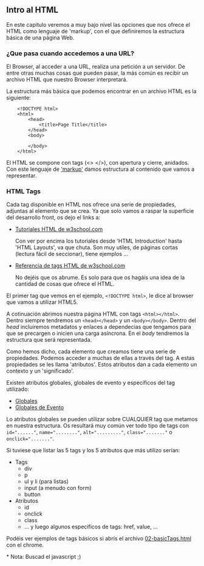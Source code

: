 ## Intro al HTML

En este capitulo veremos a muy bajo nivel las opciones que nos ofrece el HTML como lenguaje de 'markup', con el que definiremos la estructura básica de una página Web.

### ¿Que pasa cuando accedemos a una URL?

El Browser, al acceder a una URL, realiza una petición a un servidor. De entre otras muchas cosas que pueden pasar, la más común es recibir un archivo HTML que nuestro Browser interpretará.

La estructura más básica que podemos encontrar en un archivo HTML es la siguiente:

```	
	<!DOCTYPE html>
	<html>
		<head>
			<title>Page Title</title>
		</head>
		<body>
			
		</body>
	</html>
```

El HTML se compone con tags (<> </>), con apertura y cierre, anidados. Con este lenguaje de ['markup'](https://es.wikipedia.org/wiki/Lenguaje_de_marcado) damos estructura al contenido que vamos a representar. 


### HTML Tags

Cada tag disponible en HTML nos ofrece una serie de propiedades, adjuntas al elemento que se crea. Ya que solo vamos a raspar la superficie del desarrollo front, os dejo el links a:

- [Tutoriales HTML de w3school.com](http://www.w3schools.com/html/)

	Con ver por encima los tutoriales desde 'HTML Introduction' hasta 'HTML Layouts', va que chuta. Son muy utiles, de páginas cortas (lectura fácil de seccionar), tiene ejemplos ... 

- [Referencia de tags HTML de w3school.com](http://www.w3schools.com/tags/default.asp)

	No dejéis que os abrume. Es solo para que os hagáis una idea de la cantidad de cosas que ofrece el HTML.


El primer tag que vemos en el ejemplo, `<!DOCTYPE html>`, le dice al browser que vamos a utilizar HTML5.

A cotinuación abrimos nuestra página HTML con tags `<html></html>`. Dentro siempre tendremos un `<head></head>` y un `<body></body>`. Dentro del *head* incluiremos metadatos y enlaces a dependecias que tengamos para que se precargen o inicien una carga asíncrona. En el *body* tendremos la estructura que será representada.

Como hemos dicho, cada elemento que creamos tiene una serie de propiedades. Podemos acceder a muchas de ellas a través del tag. A estas propiedades se les llama 'atributos'. Estos atributos dan a cada elemento un contexto y un 'significado'. 

Existen atributos globales, globales de evento y específicos del tag utilizado:

- [Globales](http://www.w3schools.com/tags/ref_standardattributes.asp)
- [Globales de Evento](http://www.w3schools.com/tags/ref_eventattributes.asp)

Lo atributos globales se pueden utilizar sobre CUALQUIER tag que metamos en nuestra estructura. Os resultará muy común ver todo tipo de tags con `id="......"`, `name="........"`, `alt="........."`, `class="......."` o `onclick="......."`.

Si tuviese que listar las 5 tags y los 5 atributos que más utilizo serían:

* Tags
	* div
	* p
	* ul y li (para listas)
	* input (a menudo con form)
	* button
* Atributos
	* id
	* onclick
	* class
	* ... y luego algunos específicos de tags: href, value, ...

Podéis ver ejemplos de tags básicos si abrís el archivo [02-basicTags.html](/01-HTML/02-basicTags.html) con el chrome. 

\* Nota: Buscad el javascript ;)


